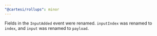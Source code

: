 ```yaml
---
"@cartesi/rollups": minor
---
```


Fields in the `InputAdded` event were renamed. `inputIndex` was renamed to `index`, and `input` was renamed to `payload`.
